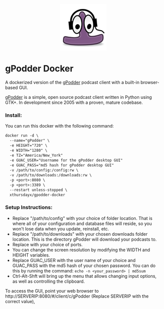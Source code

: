 <p align="center">
    <img src="https://raw.githubusercontent.com/xthursdayx/docker-templates/master/images/gpodder-icon.png" alt="" width="150"/>  
</p>

# gPodder Docker

A dockerized version of the [gPodder](https://gpodder.github.io/) podcast client with a built-in browser-based GUI.

[gPodder](https://gpodder.github.io/) is a simple, open source podcast client written in Python using GTK+. In development since 2005 with a proven, mature codebase.

### Install:

You can run this docker with the following command:

````
docker run -d \
  --name="gPodder" \
  -e HEIGHT="720" \
  -e WIDTH="1280" \
  -e TZ="America/New_York"
  -e GUAC_USER="Username for the gPodder desktop GUI"
  -e GUAC_PASS="md5 hash for gPodder desktop GUI" 
  -v /path/to/config:/config:rw \
  -v /path/to/downloads:/downloads:rw \
  -p <port>:8080 \
  -p <port>:3389 \
  --restart unless-stopped \
  xthursdayx/gpodder-docker
 ```` 
  
### Setup Instructions:

- Replace "/path/to/config" with your choice of folder location. That is where all of your configuration and database files will reside, so you won't lose data when you update, reinstall, etc.
- Replace "/path/to/downloads" with your chosen downloads folder location. This is the directory gPodder will download your podcasts to. 
- Replace <port> with your choice of ports.
- You can change the screen resolution by modifying the WIDTH and HEIGHT variables.
- Replace GUAC_USER with the user name of your choice and GUAC_PASS with the md5 hash of your chosen password. You can do this by running the command: `echo -n <your_password> | md5sum`
- Ctrl-Alt-Shft will bring up the menu that allows changing input options, as well as controlling the clipboard.

To access the GUI, point your web browser to http://SERVERIP:8080/#/client/c/gPodder (Replace SERVERIP with the correct value),
